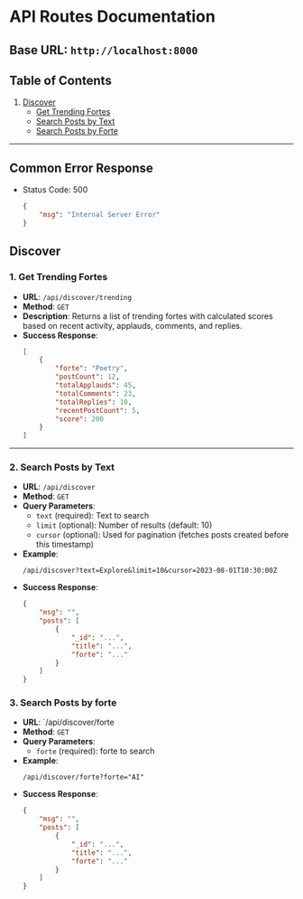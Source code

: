 # API Routes Documentation

## Base URL: `http://localhost:8000`

## Table of Contents

1. [Discover](#discover)
    - [Get Trending Fortes](#1-get-trending-fortes)
    - [Search Posts by Text](#2-search-posts-by-text)
    - [Search Posts by Forte](#3-search-posts-by-forte)

---

## Common Error Response

- Status Code: 500
    ```json
    {
        "msg": "Internal Server Error"
    }
    ```

## Discover

### 1. Get Trending Fortes

- **URL**: `/api/discover/trending`
- **Method**: `GET`
- **Description**: Returns a list of trending fortes with calculated scores based on recent activity, applauds, comments, and replies.
- **Success Response**:
    ```json
    [
        {
            "forte": "Poetry",
            "postCount": 12,
            "totalApplauds": 45,
            "totalComments": 23,
            "totalReplies": 10,
            "recentPostCount": 5,
            "score": 200
        }
    ]
    ```

---

### 2. Search Posts by Text

- **URL**: `/api/discover`
- **Method**: `GET`
- **Query Parameters**:
    - `text` (required): Text to search
    - `limit` (optional): Number of results (default: 10)
    - `cursor` (optional): Used for pagination (fetches posts created before this timestamp)
- **Example**:
    ```
    /api/discover?text=Explore&limit=10&cursor=2023-08-01T10:30:00Z
    ```
- **Success Response**:
    ```json
    {
        "msg": "",
        "posts": [
            {
                "_id": "...",
                "title": "...",
                "forte": "..."
            }
        ]
    }
    ```

### 3. Search Posts by forte

- **URL**: `/api/discover/forte
- **Method**: `GET`
- **Query Parameters**:
    - `forte` (required): forte to search
- **Example**:
    ```
    /api/discover/forte?forte="AI"
    ```
- **Success Response**:
    ```json
    {
        "msg": "",
        "posts": [
            {
                "_id": "...",
                "title": "...",
                "forte": "..."
            }
        ]
    }
    ```